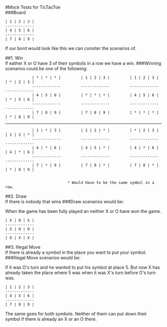 #Mock Tests for TicTacToe <br />
###Board <br />

    | 1 | 2 | 3 |
    -------------
    | 4 | 5 | 6 |
    -------------
    | 7 | 8 | 9 |

If our bord would look like this we can consiter the scenarios of. <br />

##1. Win <br />
If eather X or O have 3 of their symbols in a row we have a win.
###Winning scenarios could be one of the following: <br />

                | * | * | * |         | 1 | 2 | 3 |         | 1 | 2 | 3 |         | * | 2 | 3 |
                -------------         -------------         -------------         ------------- 
                | 4 | 5 | 6 |         | * | * | * |         | 4 | 5 | 6 |         | * | 5 | 6 |
                -------------         -------------         -------------         -------------
                | 7 | 8 | 9 |         | 7 | 8 | 9 |         | * | * | * |         | * | 8 | 9 |

--------------------------------------------------------
   
                | 1 | * | 3 |         | 1 | 2 | * |         | * | 2 | 3 |         | 1 | 2 | * |
                -------------         -------------         -------------         ------------- 
                | 4 | * | 6 |         | 4 | 5 | * |         | 4 | * | 6 |         | 4 | * | 6 |
                -------------         -------------         -------------         -------------
                | 7 | * | 9 |         | 7 | 8 | * |         | 7 | 8 | * |         | * | 8 | 9 |

                        
                                * Would Have to be the same symbol in a row.

##2. Draw <br />
If there is nobody that wins
###Draw scenarios would be: <br />

When the game has been fully played an neither X or O have won the game. <br />

    | X | O | X |
    -------------
    | X | O | O |
    -------------
    | O | X | X |

##3. Illegal Move <br />
If there is already a symbol in the place you want to put your symbol.
###Illegal Move scenarios would be: <br />

If it was O's turn and he wanted to put his symbol at place 5. But now X has already taken the place where 5 was when it was X's turn before O's turn was. <br />

    | 1 | 2 | 3 |
    -------------
    | 4 | X | 6 |
    -------------
    | 7 | 8 | 9 |
  
The same goes for both symbols. Neither of them can put down their symbol if there is already an X or an O there.
